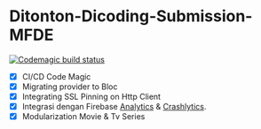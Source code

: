 # Ditonton-Dicoding-Submission-MFDE
[![Codemagic build status](https://api.codemagic.io/apps/61835e1f15ccba639f01eb28/61835f4e15ccbaffc089b0ad/status_badge.svg)](https://codemagic.io/apps/61835e1f15ccba639f01eb28/61835f4e15ccbaffc089b0ad/latest_build)

- [x] CI/CD Code Magic
- [x] Migrating provider to Bloc
- [x] Integrating SSL Pinning on Http Client
- [x] Integrasi dengan Firebase [Analytics](screenshot/analytics.png) & [Crashlytics](screenshot/crashlythic.png).
- [x] Modularization Movie & Tv Series